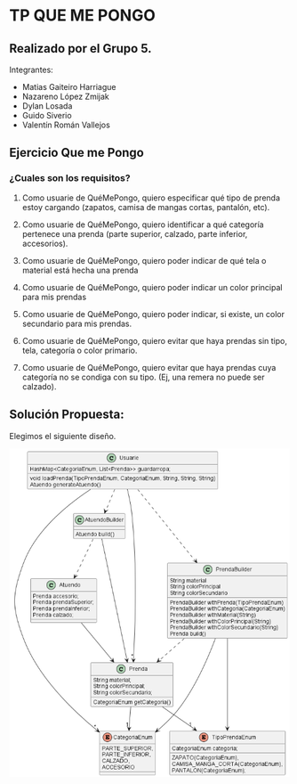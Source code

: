 # TP QUE ME PONGO

## Realizado por el Grupo 5.
Integrantes:
* Matias Gaiteiro Harriague
* Nazareno López Zmijak
* Dylan Losada
* Guido Siverio
* Valentín Román Vallejos

## Ejercicio Que me Pongo

### ¿Cuales son los requisitos?

1. Como usuarie de QuéMePongo, quiero especificar qué tipo de prenda estoy cargando (zapatos, camisa de mangas cortas, pantalón, etc).

2. Como usuarie de QuéMePongo, quiero identificar a qué categoría pertenece una prenda (parte superior, calzado, parte inferior, accesorios).

3. Como usuarie de QuéMePongo, quiero poder indicar de qué tela o material está hecha una prenda

4. Como usuarie de QuéMePongo, quiero poder indicar un color principal para mis prendas

5. Como usuarie de QuéMePongo, quiero poder indicar, si existe, un color secundario para mis prendas.

6. Como usuarie de QuéMePongo, quiero evitar que haya prendas sin tipo, tela, categoría o color primario.

7. Como usuarie de QuéMePongo, quiero evitar que haya prendas cuya categoría no se condiga con su tipo. (Ej, una remera no puede ser calzado).


## Solución Propuesta:

Elegimos el siguiente diseño.

![UMLDiagram.png](.%2FUMLDiagram.png)